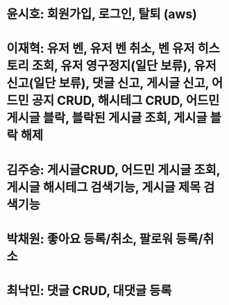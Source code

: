 # 윤시호: 회원가입, 로그인, 탈퇴 (aws)

# 이재혁: 유저 벤, 유저 벤 취소, 벤 유저 히스토리 조회, 유저 영구정지(일단 보류), 유저 신고(일단 보류), 댓글 신고, 게시글 신고, 어드민 공지 CRUD, 해시테그 CRUD, 어드민 게시글 블락, 블락된 게시글 조회, 게시글 블락 해제

# 김주승: 게시글CRUD, 어드민 게시글 조회, 게시글 해시테그 검색기능, 게시글 제목 검색기능

# 박채원: 좋아요 등록/취소, 팔로워 등록/취소

# 최낙민: 댓글 CRUD, 대댓글 등록
